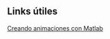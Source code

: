 ## Links útiles
[Creando animaciones con Matlab](http://www.sky-engin.jp/en/MATLABAnimation/index.html) 
